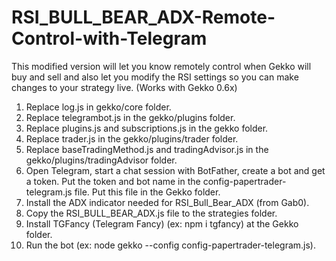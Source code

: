 # RSI_BULL_BEAR_ADX-Remote-Control-with-Telegram

This modified version will let you know remotely control when Gekko will buy and sell and also let you modify the RSI settings so you can make changes to your strategy live. (Works with Gekko 0.6x)

1. Replace log.js in gekko/core folder.
2. Replace telegrambot.js in the gekko/plugins folder.
3. Replace plugins.js and subscriptions.js in the gekko folder.
4. Replace trader.js in the gekko/plugins/trader folder.
5. Replace baseTradingMethod.js and tradingAdvisor.js in the gekko/plugins/tradingAdvisor folder.
6. Open Telegram, start a chat session with BotFather, create a bot and get a token. Put the token and bot name in the config-papertrader-telegram.js file. Put this file in the Gekko folder.
7. Install the ADX indicator needed for RSI_Bull_Bear_ADX (from Gab0).
8. Copy the RSI_BULL_BEAR_ADX.js file to the strategies folder.
9. Install TGFancy (Telegram Fancy) (ex: npm i tgfancy) at the Gekko folder.
9. Run the bot (ex: node gekko --config config-papertrader-telegram.js).
